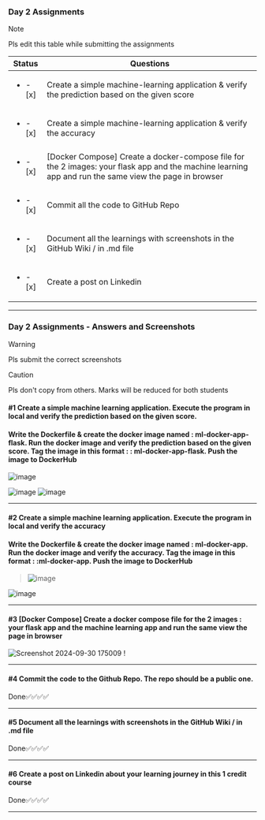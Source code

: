 ### Day 2 Assignments

> [!NOTE]
> Pls edit this table while submitting the assignments

| Status         | Questions     | 
|----------------|---------------|
| <ul><li>- [x] </li></ul> | Create a simple machine-learning application & verify the prediction based on the given score |
| <ul><li>- [x] </li></ul> | Create a simple machine-learning application & verify the accuracy |
| <ul><li>- [x] </li></ul> | [Docker Compose] Create a docker-compose file for the 2 images: your flask app and the machine learning app and run the same view the page in browser |
| <ul><li>- [x] </li></ul> | Commit all the code to GitHub Repo |
| <ul><li>- [x] </li></ul> | Document all the learnings with screenshots in the GitHub Wiki / in .md file |
| <ul><li>- [x] </li></ul> | Create a post on Linkedin  |

***

### Day 2 Assignments - Answers and Screenshots

> [!WARNING]
> Pls submit the correct screenshots

> [!CAUTION]
> Pls don't copy from others. Marks will be reduced for both students

#### #1 Create a simple machine learning application. Execute the program in local and verify the prediction based on the given score. 
#### Write the Dockerfile & create the docker image named : ml-docker-app-flask. Run the docker image and verify the prediction based on the given score. Tag the image in this format : <dockerhub-username>: ml-docker-app-flask. Push the image to DockerHub	
![image](https://github.com/user-attachments/assets/a73c5114-e811-497d-906f-c04765e80b99)

![image](https://github.com/user-attachments/assets/3ef1a049-5eeb-43f8-9672-7eb91334094b)
![image](https://github.com/user-attachments/assets/f4a8c9d4-d8c6-4ea6-9dd8-6f7655edd2cb)


***

#### #2 Create a simple machine learning application. Execute the program in local and verify the accuracy
#### Write the Dockerfile & create the docker image named : ml-docker-app. Run the docker image and verify the accuracy. Tag the image in this format : <dockerhub-username>:ml-docker-app. Push the image to DockerHub
> ![image](https://github.com/user-attachments/assets/f2784843-b0d1-4a29-abfb-740cc435a0c0)

![image](https://github.com/user-attachments/assets/a73c5114-e811-497d-906f-c04765e80b99)



***

#### #3 [Docker Compose] Create a docker compose file for the 2 images : your flask app and the machine learning app and run the same view the page in browser
![Screenshot 2024-09-30 175009](https://github.com/user-attachments/assets/5988fbb3-f9eb-4c89-96af-452027b1c590)
!

***

#### #4 Commit the code to the Github Repo. The repo should be a public one. 
Done✅✅✅✅

***

#### #5 Document all the learnings with screenshots in the GitHub Wiki / in .md file
Done✅✅✅✅

***

#### #6 Create a post on Linkedin about your learning journey in this 1 credit course
Done✅✅✅✅

***
